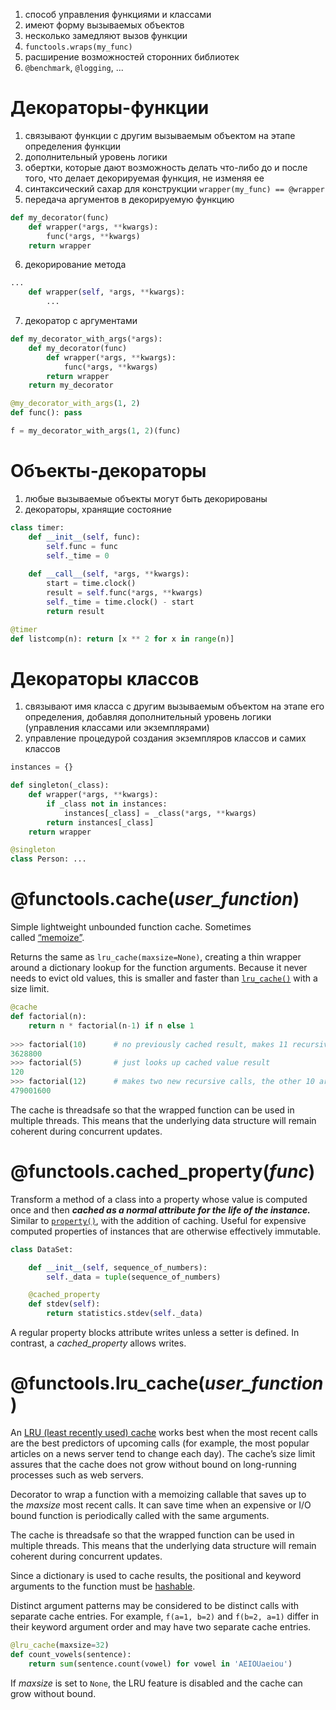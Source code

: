 1. способ управления функциями и классами
2. имеют форму вызываемых объектов
3. несколько замедляют вызов функции
4. `functools.wraps(my_func)`
5. расширение возможностей сторонних библиотек
6. `@benchmark`, `@logging`, ...

# Декораторы-функции

1. связывают функции с другим вызываемым объектом на этапе определения функции
2. дополнительный уровень логики
3. обертки, которые дают возможность делать что-либо до и после того, что делает декорируемая функция, не изменяя ее
4. синтаксический сахар для конструкции `wrapper(my_func) == @wrapper`
5. передача аргументов в декорируемую функцию

```Python
def my_decorator(func)
	def wrapper(*args, **kwargs):
		func(*args, **kwargs)
	return wrapper
```

6. декорирование метода

```Python
...
	def wrapper(self, *args, **kwargs):
		...
```

7. декоратор с аргументами

```Python
def my_decorator_with_args(*args):
	def my_decorator(func)
		def wrapper(*args, **kwargs):
			func(*args, **kwargs)
		return wrapper
	return my_decorator

@my_decorator_with_args(1, 2)
def func(): pass

f = my_decorator_with_args(1, 2)(func)
```

# Объекты-декораторы

1. любые вызываемые объекты могут быть декорированы
2. декораторы, хранящие состояние

```Python
class timer:
	def __init__(self, func):
		self.func = func
		self._time = 0
	
	def __call__(self, *args, **kwargs):
		start = time.clock()
		result = self.func(*args, **kwargs)
		self._time = time.clock() - start
		return result

@timer
def listcomp(n): return [x ** 2 for x in range(n)]
```


# Декораторы классов

1. связывают имя класса с другим вызываемым объектом на этапе его определения, добавляя дополнительный уровень логики (управления классами или экземплярами)
2. управление процедурой создания экземпляров классов и самих классов

```Python
instances = {}

def singleton(_class):
	def wrapper(*args, **kwargs):
		if _class not in instances:
			instances[_class] = _class(*args, **kwargs)
		return instances[_class]
	return wrapper

@singleton
class Person: ...
```

# @functools.cache(_user_function_)

Simple lightweight unbounded function cache. Sometimes called [“memoize”](https://en.wikipedia.org/wiki/Memoization).

Returns the same as `lru_cache(maxsize=None)`, creating a thin wrapper around a dictionary lookup for the function arguments. Because it never needs to evict old values, this is smaller and faster than [`lru_cache()`](https://docs.python.org/3/library/functools.html#functools.lru_cache "functools.lru_cache") with a size limit.

```Python
@cache  
def factorial(n):  
    return n * factorial(n-1) if n else 1  
  
>>> factorial(10)      # no previously cached result, makes 11 recursive calls  
3628800  
>>> factorial(5)       # just looks up cached value result  
120  
>>> factorial(12)      # makes two new recursive calls, the other 10 are cached  
479001600
```

The cache is threadsafe so that the wrapped function can be used in multiple threads. This means that the underlying data structure will remain coherent during concurrent updates.
# @functools.cached_property(_func_)

Transform a method of a class into a property whose value is computed once and then ***cached as a normal attribute for the life of the instance.*** Similar to [`property()`](https://docs.python.org/3/library/functions.html#property "property"), with the addition of caching. Useful for expensive computed properties of instances that are otherwise effectively immutable.

```Python
class DataSet:

    def __init__(self, sequence_of_numbers):
        self._data = tuple(sequence_of_numbers)

    @cached_property
    def stdev(self):
        return statistics.stdev(self._data)
```

A regular property blocks attribute writes unless a setter is defined. In contrast, a _cached_property_ allows writes.
# @functools.lru_cache(_user_function_)

An [LRU (least recently used) cache](https://en.wikipedia.org/wiki/Cache_replacement_policies#Least_recently_used_(LRU)) works best when the most recent calls are the best predictors of upcoming calls (for example, the most popular articles on a news server tend to change each day). The cache’s size limit assures that the cache does not grow without bound on long-running processes such as web servers.

Decorator to wrap a function with a memoizing callable that saves up to the _maxsize_ most recent calls. It can save time when an expensive or I/O bound function is periodically called with the same arguments.

The cache is threadsafe so that the wrapped function can be used in multiple threads. This means that the underlying data structure will remain coherent during concurrent updates.

Since a dictionary is used to cache results, the positional and keyword arguments to the function must be [hashable](https://docs.python.org/3/glossary.html#term-hashable).

Distinct argument patterns may be considered to be distinct calls with separate cache entries. For example, `f(a=1, b=2)` and `f(b=2, a=1)` differ in their keyword argument order and may have two separate cache entries.

```Python
@lru_cache(maxsize=32)
def count_vowels(sentence):
    return sum(sentence.count(vowel) for vowel in 'AEIOUaeiou')
```

If _maxsize_ is set to `None`, the LRU feature is disabled and the cache can grow without bound.

